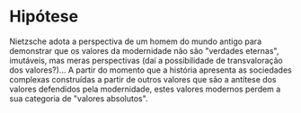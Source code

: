 # Hipótese

Nietzsche adota a perspectiva de um homem do mundo antigo para demonstrar que os valores da modernidade não são "verdades eternas", imutáveis, mas meras
perspectivas (daí a possibilidade de transvaloração dos valores?)... A partir do momento que a história apresenta as sociedades complexas construídas a partir
de outros valores que são a antítese dos valores defendidos pela modernidade, estes valores modernos perdem a sua categoria de "valores absolutos".
